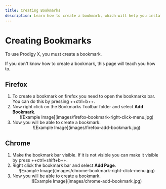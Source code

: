 ```yaml
---
title: Creating Bookmarks
description: Learn how to create a bookmark, which will help you install the Prodigy X cheat menu.
---
```


# Creating Bookmarks

To use Prodigy X, you must create a bookmark.

If you don't know how to create a bookmark, this page will teach you how to.

<script async src="https://pagead2.googlesyndication.com/pagead/js/adsbygoogle.js?client=ca-pub-8981394123170949"
     crossorigin="anonymous"></script>
<!-- Ad Unit 1 -->
<ins class="adsbygoogle"
     style="display:block"
     data-ad-client="ca-pub-8981394123170949"
     data-ad-slot="1878857878"
     data-ad-format="auto"
     data-full-width-responsive="true"></ins>
<script>
     (adsbygoogle = window.adsbygoogle || []).push({});
</script>

## Firefox

1. To create a bookmark on firefox you need to open the bookmarks bar. You can do this by pressing ++ctrl+b++.
2. Now right click on the Bookmarks Toolbar folder and select **Add Bookmark**.
   <br />
   <center>
   ![Example Image](images/firefox-bookmark-right-click-menu.jpg)
   </center>
3. Now you will be able to create a bookmark.
   <br/>
   <center>
   ![Example Image](images/firefox-add-bookmark.jpg)
   </center>

<script async src="https://pagead2.googlesyndication.com/pagead/js/adsbygoogle.js?client=ca-pub-8981394123170949"
     crossorigin="anonymous"></script>
<!-- Ad Unit 1 -->
<ins class="adsbygoogle"
     style="display:block"
     data-ad-client="ca-pub-8981394123170949"
     data-ad-slot="1878857878"
     data-ad-format="auto"
     data-full-width-responsive="true"></ins>
<script>
     (adsbygoogle = window.adsbygoogle || []).push({});
</script>

## Chrome

1. Make the bookmark bar visible. If it is not visible you can make it visible by press ++ctrl+shift+b++.
2. Right click the bookmark bar and select **Add Page**.
   <br />
   <center>
   ![Example Image](images/chrome-bookmark-right-click-menu.jpg)
   </center>
3. Now you will be able to create a bookmark.
   <br/>
   <center>
   ![Example Image](images/chrome-add-bookmark.jpg)
   </center>

<script async src="https://pagead2.googlesyndication.com/pagead/js/adsbygoogle.js?client=ca-pub-8981394123170949"
     crossorigin="anonymous"></script>
<!-- Ad Unit 1 -->
<ins class="adsbygoogle"
     style="display:block"
     data-ad-client="ca-pub-8981394123170949"
     data-ad-slot="1878857878"
     data-ad-format="auto"
     data-full-width-responsive="true"></ins>
<script>
     (adsbygoogle = window.adsbygoogle || []).push({});
</script>
